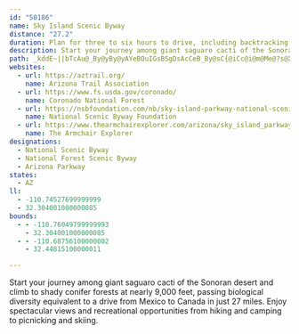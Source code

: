 ```yaml
---
id: "50186"
name: Sky Island Scenic Byway
distance: "27.2"
duration: Plan for three to six hours to drive, including backtracking.
description: Start your journey among giant saguaro cacti of the Sonoran desert and climb to shady conifer forests at nearly 9,000 feet, passing biological diversity equivalent to a drive from Mexico to Canada in just 27 miles. Enjoy spectacular views and recreational opportunities from hiking and camping to picnicking and skiing.
path: _kddE~||bTcAu@_By@yBy@yAYeBOuIGsBSgDsAcCeB_By@sC{@iCc@i@m@Me@?s@XaAX]h@QlBNzMfBz@E\Kn@m@Xs@L}@C_AOi@c@q@cEmB]]Us@Ey@Jy@Xk@lA}@p@uALm@Ds@YcMKgAOk@Yi@_@[iC{A]k@O_ABe@l@uBb@}CB{@OyBUy@_AgBc@i@yBsAc@mAHmAX_@h@YhDKh@M^_@Xq@TaBOeAk@gAmCiBsBgC?oBX}@hA{AF}@Ao@Ic@c@aAeAeA_BsBImAJe@l@w@nAAbCZvBu@dAmBHc@?sA_@yAcDwFaDsG[qBGmGK_C_BoF}AsBoAy@}@WcBUqAEkFD{@WmDyCS_@u@uCYe@s@e@u@GwFl@s@MwF_DsCm@eBkBsBsA}F{Ec@QyAS}BLe@A_A_@c@o@w@{Ca@{@cAw@sC_@q@g@]g@MoAN{A?_A[mAm@kAUaACiAV}A@k@_@sBiCsDeAqBsDcLcAwAiA_AkJuEi@?cCl@iAJ}@EQKs@g@_AgCcA}AoAy@eAa@gCgC_ByBi@eAc@aBe@s@c@Y{@Kw@Fu@d@g@p@{B`IIl@@x@|@lChBdDrCfGXhB?rB_@pBa@|@{AnBYx@Ej@bBvODhAEnBSbAiBnF[jB@l@v@fDIrBe@rAeCxBq@dAc@nAOjAB`CbE~U?l@IrAqDpJmD~GaB|AwBtAuBdAaDz@cCVwLF}Aa@}DsCo@CoAVo@l@c@vA?dAr@rDFtAAx@iAfJw@`DkBjDcEzD}Ar@_AH_E]aB?u@Sy@g@iBqDcAeAyAgAg@Sa@F}@p@K^h@fGMlBeAzBcAp@mBPy@Q_Ak@yCBo@Qi@e@Sm@Ks@IkFc@iCKWgD{A_B_BcD}@w@m@iByCmB_B[o@]eBe@sE?{EhAeEHu@SyCWkA]a@mCqBo@eAy@sCeCyEa@mCKg@[a@cAkAy@}AmBmCsEyD}BuCo@_E_@s@sA_B[s@mCgJo@gAyAkBw@sCUe@oDiEWeBAaBUeAk@eAyAsBK_@Ks@WsGU{Be@eCy@_DeBoFqCoM}FuNs@y@mCkAiBuBmA]aADw@XWXg@vABtAb@pAtAzAb@fBb@~@PlA?jCN^^d@pFnE\nA@`As@tDDvBhA`NbAnEEdBc@fC?r@RbA^f@bBlBvBdBd@xAJf@BdA?zDx@~C]xFBrBd@z@|@b@V@|AY|AP~@t@t@pAf@~C`A`DVzBd@p@bA~@h@xANx@?`CHj@`@j@bBr@bAfAbBxEnAxCHdAO|Ee@jAs@j@gAPeA]i@m@e@_C_@w@yA}AiAmEIwEgBaHy@qAkDcDuCmDoHyDaA_AUa@}AeFu@gDEcAH{@ZgAX}AEmAo@_Cw@sB]a@gAY_B?w@_@[m@]yB{@iBg@mBe@m@mC_Au@y@i@aCJsEe@{AeMeIcCsBo@aA_Ao@yAm@iBQoA?mCv@gG`FiAXoADmAMo@YgBqCoBy@m@HeBz@sE?o@|@cAfCsBrBmClBoAf@gAUk@w@cA_DeAoB}DsC_@e@Sy@?cAxAcEHeASsAq@gAeMmLiBDcC`BmC^gDY_AJcAXu@d@}AtBcAlKNzAtE|JT`BIlAeAlGj@lDBfB_@|AyAbCq@|A{AlASFu@G_@Q}AaBs@e@_DEg@Q}AiBaAi@cAG_ARiAhAc@z@Qx@?dATfDDpBIhCa@|Ae@h@m@^iA\sALmIpAg@l@Ul@ArAF`GKp@cArBi@xAK`ADjAD^b@j@`@XvBr@XVZr@r@|JBbBOxAu@bBsHlFk@~@[jBDpAh@fCFzAa@jE?`APxIeAtKEfDX~@VZvBr@\T`@l@RfAHrAi@dHc@zDu@lCqB~EcEfIkBlCsAlAsAj@w@J_FT_Bv@i@x@}@~Cx@jLOhBm@n@o@\gHfB{@t@cAxAyAbDqCnDuApAmAZcCNq@K}B}@}A_@wE?kAaAY_ABgAJy@nCaLNgAQ_Bc@i@_@Uo@Fy@R_@\_@n@MnBAlCSzB[xA{AtDkA|AqC`Fu@|@mH|E{JzNmAlAuBdBo@x@mAlCi@fG[xAsCtGqApF{@lBoA~AmA`AoB|@yA`@gCJa\PiAFmARqG~B{CVgC@mHs@yAD}GxAcAl@iAdBSfAOzABt@`@zBnGlKxAxETzAj@rA`A`AtAb@p@FjBS~MsDlGDlGYlAS
websites:
  - url: https://aztrail.org/
    name: Arizona Trail Association
  - url: https://www.fs.usda.gov/coronado/
    name: Coronado National Forest
  - url: https://nsbfoundation.com/nb/sky-island-parkway-national-scenic-byway-catalina-highway/
    name: National Scenic Byway Foundation
  - url: https://www.thearmchairexplorer.com/arizona/sky_island_parkway.php
    name: The Armchair Explorer
designations:
  - National Scenic Byway
  - National Forest Scenic Byway
  - Arizona Parkway
states:
  - AZ
ll:
  - -110.74527699999999
  - 32.304001000000085
bounds:
  - - -110.76049799999993
    - 32.304001000000085
  - - -110.68756100000002
    - 32.44815100000011

---
```


Start your journey among giant saguaro cacti of the Sonoran desert and climb to shady conifer forests at nearly 9,000 feet, passing biological diversity equivalent to a drive from Mexico to Canada in just 27 miles. Enjoy spectacular views and recreational opportunities from hiking and camping to picnicking and skiing.
